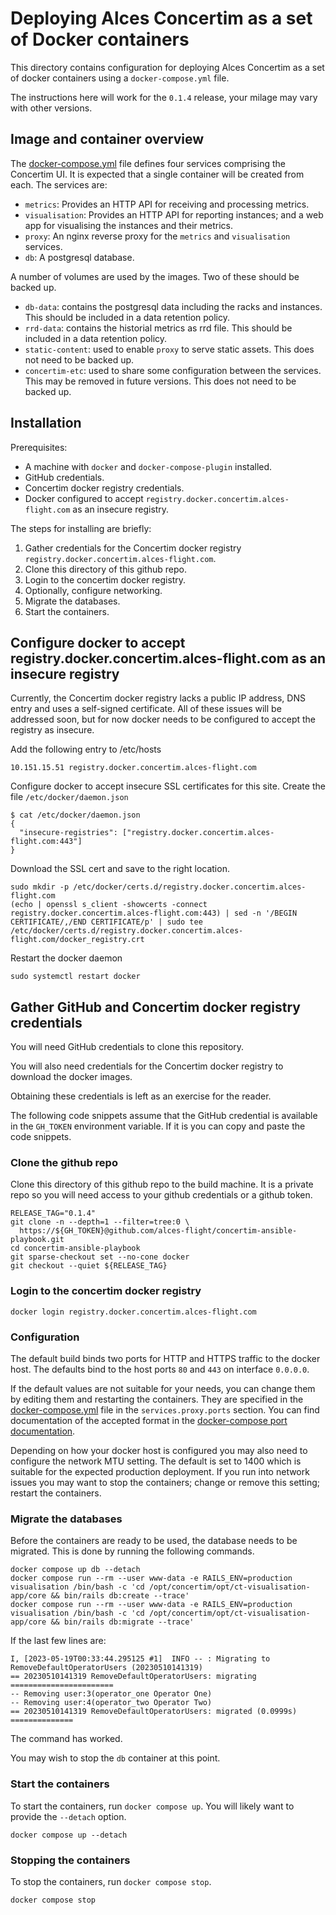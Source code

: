 # Deploying Alces Concertim as a set of Docker containers

This directory contains configuration for deploying Alces Concertim as a set of
docker containers using a `docker-compose.yml` file.

The instructions here will work for the `0.1.4` release, your milage may
vary with other versions.

## Image and container overview

The [docker-compose.yml](docker-compose.yml) file defines four services
comprising the Concertim UI. It is expected that a single container will be
created from each. The services are:

* `metrics`: Provides an HTTP API for receiving and processing metrics.
* `visualisation`: Provides an HTTP API for reporting instances; and a web app
  for visualising the instances and their metrics.
* `proxy`: An nginx reverse proxy for the `metrics` and `visualisation`
  services.
* `db`: A postgresql database.

A number of volumes are used by the images.  Two of these should be backed up.

* `db-data`: contains the postgresql data including the racks and instances.
  This should be included in a data retention policy.
* `rrd-data`: contains the historial metrics as rrd file.  This should be
  included in a data retention policy.
* `static-content`: used to enable `proxy` to serve static assets.  This does
  not need to be backed up.
* `concertim-etc`: used to share some configuration between the services.  This
  may be removed in future versions.  This does not need to be backed up.

## Installation

Prerequisites:

* A machine with `docker` and `docker-compose-plugin` installed.
* GitHub credentials.
* Concertim docker registry credentials.
* Docker configured to accept `registry.docker.concertim.alces-flight.com` as
  an insecure registry.

The steps for installing are briefly:

1. Gather credentials for the Concertim docker registry
   `registry.docker.concertim.alces-flight.com`.
2. Clone this directory of this github repo.
3. Login to the concertim docker registry.
4. Optionally, configure networking.
5. Migrate the databases.
6. Start the containers.


## Configure docker to accept registry.docker.concertim.alces-flight.com as an insecure registry

Currently, the Concertim docker registry lacks a public IP address, DNS entry
and uses a self-signed certificate.  All of these issues will be addressed
soon, but for now docker needs to be configured to accept the registry as
insecure.

Add the following entry to /etc/hosts

```
10.151.15.51 registry.docker.concertim.alces-flight.com
```

Configure docker to accept insecure SSL certificates for this site.  Create the file `/etc/docker/daemon.json`

```
$ cat /etc/docker/daemon.json 
{
  "insecure-registries": ["registry.docker.concertim.alces-flight.com:443"]
}
```

Download the SSL cert and save to the right location.

```
sudo mkdir -p /etc/docker/certs.d/registry.docker.concertim.alces-flight.com
(echo | openssl s_client -showcerts -connect registry.docker.concertim.alces-flight.com:443) | sed -n '/BEGIN CERTIFICATE/,/END CERTIFICATE/p' | sudo tee /etc/docker/certs.d/registry.docker.concertim.alces-flight.com/docker_registry.crt
```

Restart the docker daemon

```
sudo systemctl restart docker
```

## Gather GitHub and Concertim docker registry credentials

You will need GitHub credentials to clone this repository.

You will also need credentials for the Concertim docker registry to download
the docker images.

Obtaining these credentials is left as an exercise for the reader.

The following code snippets assume that the GitHub credential is available in
the `GH_TOKEN` environment variable.  If it is you can copy and paste the code
snippets.

### Clone the github repo

Clone this directory of this github repo to the build machine.  It is a private
repo so you will need access to your github credentials or a github token.

```
RELEASE_TAG="0.1.4"
git clone -n --depth=1 --filter=tree:0 \
  https://${GH_TOKEN}@github.com/alces-flight/concertim-ansible-playbook.git
cd concertim-ansible-playbook
git sparse-checkout set --no-cone docker
git checkout --quiet ${RELEASE_TAG}
```

### Login to the concertim docker registry

```
docker login registry.docker.concertim.alces-flight.com
```


### Configuration

The default build binds two ports for HTTP and HTTPS traffic to the docker
host.  The defaults bind to the host ports `80` and `443` on interface
`0.0.0.0`.

If the default values are not suitable for your needs, you can change them by
editing them and restarting the containers. They are specified in the
[docker-compose.yml](docker-compose.yml#L30) file in the `services.proxy.ports`
section.  You can find documentation of the accepted format in the
[docker-compose port
documentation](https://docs.docker.com/compose/compose-file/compose-file-v3/#ports).

Depending on how your docker host is configured you may also need to configure
the network MTU setting.  The default is set to 1400 which is suitable for the
expected production deployment.  If you run into network issues you may want to
stop the containers; change or remove this setting; restart the containers.


### Migrate the databases

Before the containers are ready to be used, the database needs to be migrated.
This is done by running the following commands.

```
docker compose up db --detach
docker compose run --rm --user www-data -e RAILS_ENV=production visualisation /bin/bash -c 'cd /opt/concertim/opt/ct-visualisation-app/core && bin/rails db:create --trace'
docker compose run --rm --user www-data -e RAILS_ENV=production visualisation /bin/bash -c 'cd /opt/concertim/opt/ct-visualisation-app/core && bin/rails db:migrate --trace'
```

If the last few lines are:

```
I, [2023-05-19T00:33:44.295125 #1]  INFO -- : Migrating to RemoveDefaultOperatorUsers (20230510141319)
== 20230510141319 RemoveDefaultOperatorUsers: migrating =======================
-- Removing user:3(operator_one Operator One)
-- Removing user:4(operator_two Operator Two)
== 20230510141319 RemoveDefaultOperatorUsers: migrated (0.0999s) ==============
```

The command has worked.

You may wish to stop the `db` container at this point.


### Start the containers

To start the containers, run `docker compose up`. You will likely want to
provide the `--detach` option.

```
docker compose up --detach
```

### Stopping the containers

To stop the containers, run `docker compose stop`.

```
docker compose stop
```
